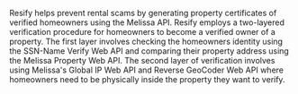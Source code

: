 Resify helps prevent rental scams by generating property certificates of verified homeowners using the Melissa API. 
Resify employs a two-layered verification procedure for homeowners to become a verified owner of a property. The first 
layer involves checking the homeowners identity using the SSN-Name Verify Web API and comparing their property address using
the Melissa Property Web API. The second layer of verification involves using Melissa's Global IP Web API and Reverse 
GeoCoder Web API where homeowners need to be physically inside the property they want to verify.
